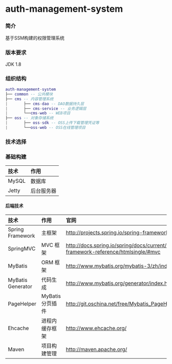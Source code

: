 # auth-management-system
### 简介
基于SSM构建的权限管理系统
### 版本要求
JDK 1.8
### 组织结构
```lua
auth-management-system
├── common -- 公共模块
├── cms -- 内容管理系统
|       ├── cms-dao -- DAO数据持久层
|       ├── cms-service -- 业务逻辑层
|       └──cms-web -- WEB项目
├── oss -- 对象存储系统
|       ├── oss-sdk -- OSS上传下载管理凭证等
|       └──oss-web -- OSS在线管理项目
```
### 技术选择
### 基础构建
| 技术 | 作用 |
| :------- | :------- |
| MySQL    | 数据库    | 
| Jetty    | 后台服务器 |
#### 后端技术
| 技术 | 作用 | 官网 |
| :------- | :------- | :------|
| Spring Framework | 主框架   | http://projects.spring.io/spring-framework/ |
| SpringMVC        | MVC 框架 | 	http://docs.spring.io/spring/docs/current/spring-framework-reference/htmlsingle/#mvc |
| MyBatis          | ORM 框架 | http://www.mybatis.org/mybatis-3/zh/index.html |
| MyBatis Generator| 代码生成 | 	http://www.mybatis.org/generator/index.html |
| PageHelper | MyBatis分页插件| http://git.oschina.net/free/Mybatis_PageHelper |
| Ehcache	       | 进程内缓存框架| http://www.ehcache.org/ |
| Maven	           |项目构建管理	 | http://maven.apache.org/ |
